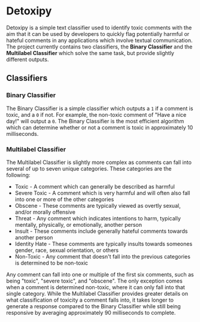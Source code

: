 # Detoxipy
Detoxipy is a simple text classifier used to identify toxic comments with the
aim that it can be used by developers to quickly flag potentially harmful or
hateful comments in any applications which involve textual communication. The
project currently contains two classifiers, the **Binary Classifier** and the
**Multilabel Classifier** which solve the same task, but provide slightly
different outputs.

## Classifiers

### Binary Classifier
The Binary Classifier is a simple classifier which outputs a `1` if a comment is
toxic, and a `0` if not. For example, the non-toxic comment of "Have a nice
day!" will output a `0`. The Binary Classifier is the most efficient algorithm
which can determine whether or not a comment is toxic in approximately 10
milliseconds.

### Multilabel Classifier
The Multilabel Classifier is slightly more complex as comments can fall into
several of up to seven unique categories. These categories are the following:
  * Toxic - A comment which can generally be described as harmful
  * Severe Toxic - A comment which is very harmful and will often also fall into
one or more of the other categories
  * Obscene - These comments are typically viewed as overtly sexual, and/or
morally offensive
  * Threat - Any comment which indicates intentions to harm, typically mentally,
physically, or emotionally, another person
  * Insult - These comments include generally hateful comments towards another
person
  * Identity Hate - These comments are typically insults towards someones
gender, race, sexual orientation, or others
  * Non-Toxic - Any comment that doesn't fall into the previous categories is
determined to be non-toxic

Any comment can fall into one or multiple of the first six comments, such as
being "toxic", "severe toxic", and "obscene". The only exception comes when a
comment is determined non-toxic, where it can only fall into that single
category. While the Multilabel Classifier provides greater details on what
classification of toxicity a comment falls into, it takes longer to generate a
response compared to the Binary Classifier while still being responsive by
averaging approximately 90 milliseconds to complete.
